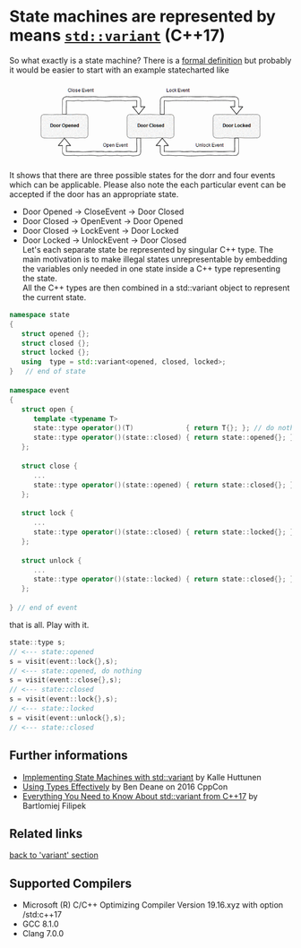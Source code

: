 # State machines are represented by means [`std::variant`](https://en.cppreference.com/w/cpp/utility/variant) (C++17)
So what exactly is a state machine? There is a [formal definition](https://en.wikipedia.org/wiki/Finite-state_machine) but probably it would be easier to start with an example statecharted like  
![door_state](./door_states.png)
It shows that there are three possible states for the dorr and four events which can be applicable. 
Please also note the each particular event can be accepted if the door has an appropriate state. 
* Door Opened -> CloseEvent -> Door Closed
* Door Closed -> OpenEvent -> Door Opened
* Door Closed -> LockEvent -> Door Locked
* Door Locked -> UnlockEvent -> Door Closed  
Let's each separate state be represented by singular C++ type. 
The main motivation is to make illegal states unrepresentable by embedding the variables only needed in one state inside a C++ type representing the state.  
All the C++ types are then combined in a std::variant object to represent the current state. 
```cpp
namespace state
{
   struct opened {};
   struct closed {};
   struct locked {};
   using  type = std::variant<opened, closed, locked>;
}   // end of state

namespace event
{
   struct open {
      template <typename T>
      state::type operator()(T)             { return T{}; }; // do nothing
      state::type operator()(state::closed) { return state::opened{}; }
   };

   struct close {
      ...
      state::type operator()(state::opened) { return state::closed{}; }
   };

   struct lock {
      ...
      state::type operator()(state::closed) { return state::locked{}; }
   };

   struct unlock {
      ...
      state::type operator()(state::locked) { return state::closed{}; }
   };

} // end of event
```
that is all. Play with it.
```cpp
state::type s;
// <--- state::opened
s = visit(event::lock{},s);
// <--- state::opened, do nothing
s = visit(event::close{},s);
// <--- state::closed
s = visit(event::lock{},s);
// <--- state::locked
s = visit(event::unlock{},s);
// <--- state::closed
```

## Further informations
* [Implementing State Machines with std::variant](http://khuttun.github.io/2017/02/04/implementing-state-machines-with-std-variant.html) by Kalle Huttunen
* [Using Types Effectively](https://www.youtube.com/watch?v=ojZbFIQSdl8) by Ben Deane on 2016 CppCon
* [Everything You Need to Know About std::variant from C++17](https://www.bfilipek.com/2018/06/variant.html#state-machines) by Bartlomiej Filipek

## Related links

[back to 'variant' section](../)

## Supported Compilers
* Microsoft (R) C/C++ Optimizing Compiler Version 19.16.xyz with option /std:c++17
* GCC 8.1.0
* Clang 7.0.0

